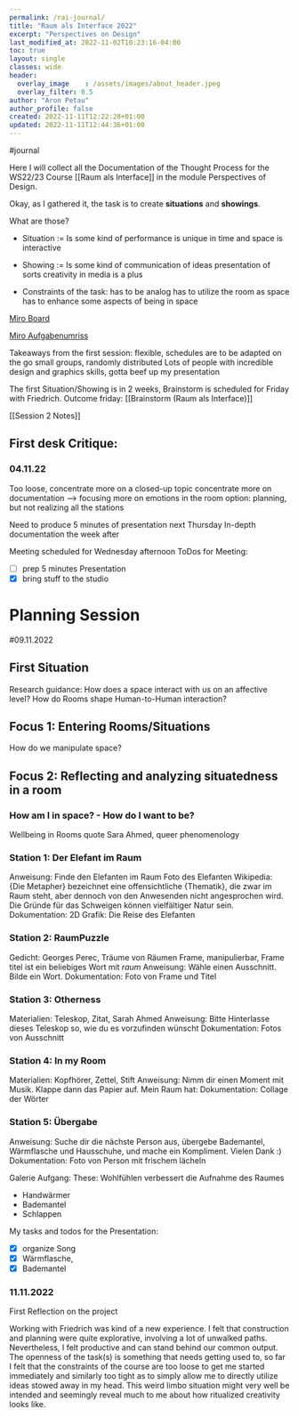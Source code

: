 ```yaml
---
permalink: /rai-journal/
title: "Raum als Interface 2022"
excerpt: "Perspectives on Design"
last_modified_at: 2022-11-02T10:23:16-04:00
toc: true
layout: single
classes: wide
header:
  overlay_image    : /assets/images/about_header.jpeg
  overlay_filter: 0.5
author: "Aron Petau"
author_profile: false
created: 2022-11-11T12:22:28+01:00
updated: 2022-11-11T12:44:36+01:00
---
```

#journal

Here I will collect all the Documentation of the Thought Process for the WS22/23 Course [[Raum als Interface]] in the module Perspectives of Design.

Okay, as I gathered it, the task is to create **situations** and **showings**. 

What are those?
- Situation :=
	Is some kind of performance
	is unique in time and space
	is interactive
	
- Showing :=
	Is some kind of communication of ideas
	presentation of sorts
	creativity in media is a plus
	
- Constraints of the task:
	has to be analog
	has to utilize the room as space
	has to enhance some aspects of being in space

[Miro Board](https://miro.com/app/board/uXjVPJK8Og8=/)

[Miro Aufgabenumriss](https://miro.com/app/board/uXjVPJGUIy4=/)

Takeaways from the first session:
	flexible, schedules are to be adapted on the go
	small groups, randomly distributed
	Lots of people with incredible design and graphics skills, gotta beef up my presentation
	
The first Situation/Showing is in 2 weeks, Brainstorm is scheduled for Friday with Friedrich.
Outcome friday:
	[[Brainstorm (Raum als Interface)]]

[[Session 2 Notes]]

## First desk Critique:
### 04.11.22

Too loose, concentrate more on a closed-up topic
concentrate more on documentation
--> focusing more on emotions in the room 
option: planning, but not realizing all the stations

Need to produce 5 minutes of presentation next Thursday
In-depth documentation the week after

Meeting scheduled for Wednesday afternoon
ToDos for Meeting:
- [  ] prep 5 minutes Presentation 
- [x] bring stuff to the studio
	
# Planning Session 
#09.11.2022

## First Situation

Research guidance: 
	How does a space interact with us on an affective level?
	How do Rooms shape Human-to-Human interaction?


## Focus 1: Entering Rooms/Situations

How do we manipulate space? 

## Focus 2: Reflecting and analyzing situatedness in a room
### How am I in space? - How do I want to be?
Wellbeing in Rooms
quote Sara Ahmed, queer phenomenology

### Station 1: Der Elefant im Raum
Anweisung: Finde den Elefanten im Raum 
		Foto des Elefanten
	Wikipedia: {Die Metapher} bezeichnet eine offensichtliche {Thematik}, die zwar im Raum steht, aber dennoch von den Anwesenden nicht angesprochen wird. Die Gründe für das Schweigen können vielfältiger Natur sein.
	Dokumentation: 2D Grafik: Die Reise des Elefanten
	
### Station 2:  RaumPuzzle
Gedicht: Georges Perec, Träume von Räumen
	Frame, manipulierbar, Frame titel ist ein beliebiges Wort mit _raum_
	Anweisung: Wähle einen Ausschnitt. Bilde ein Wort.
	Dokumentation: Foto von Frame und Titel
	
### Station 3: Otherness
Materialien: Teleskop, Zitat, Sarah Ahmed
	Anweisung: Bitte Hinterlasse dieses Teleskop so, wie du es vorzufinden wünscht
	Dokumentation: Fotos von Ausschnitt

### Station 4:  In my Room
Materialien: Kopfhörer, Zettel, Stift
	Anweisung: Nimm dir einen Moment mit Musik.
	Klappe dann das Papier auf.
		Mein Raum hat: 
	Dokumentation: Collage der Wörter
	
### Station 5: Übergabe
Anweisung: Suche dir die nächste Person aus, übergebe Bademantel, Wärmflasche und Hausschuhe, und mache ein Kompliment. 
Vielen Dank :) 
Dokumentation:  Foto von Person mit frischem lächeln


Galerie Aufgang:
These: Wohlfühlen verbessert die Aufnahme des Raumes
- Handwärmer
- Bademantel
- Schlappen


My tasks and todos for the Presentation: 

- [x] organize Song 
- [x] Wärmflasche,
- [x]  Bademantel

### 11.11.2022
First Reflection on the project

Working with Friedrich was kind of a new experience. I felt that construction and planning were quite explorative, involving a lot of unwalked paths. Nevertheless, I felt productive and can stand behind our common output. 
The openness of the task(s) is something that needs getting used to, so far I felt that the constraints of the course are too loose to get me started immediately and similarly too tight as to simply allow me to directly utilize ideas stowed away in my head. This weird limbo situation might very well be intended and seemingly reveal much to me about how ritualized creativity looks like. 